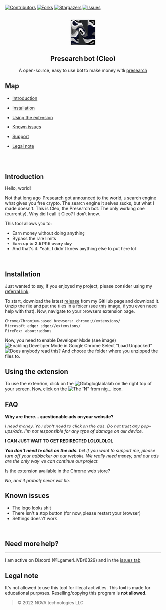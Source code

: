 [![Contributors][contributors-shield]][contributors-url]
[![Forks][forks-shield]][forks-url]
[![Stargazers][stars-shield]][stars-url]
[![Issues][issues-shield]][issues-url]

<br />
<div align="center">
  <a href="https://github.com/lgamerlive/presearch-bot">
    <img src="./assets/img/128icon.png" alt="Logo" width="80" height="80">
  </a>
  <h2 align="center">Presearch bot (Cleo)</h2>
  <p align="center">
   A open-source, easy to use bot to make money with 
   <a href="https://presearch.com/signup?rid=4334054">presearch</a>
  </p>
</div>

## Map

-   [Introduction](https://github.com/lgamerlive/presearch-bot#introduction)

-   [Installation](https://github.com/lgamerlive/presearch-bot#installation)

-   [Using the extension](https://github.com/lgamerlive/presearch-bot#using-the-extension)

-   [Known issues](https://github.com/lgamerlive/presearch-bot#known-issues)

-   [Support](https://github.com/lgamerlive/presearch-bot#known-issues)

-   [Legal note](https://github.com/lgamerlive/presearch-bot#known-issues)
<br/>
<br/>


## Introduction

Hello, world!

Not that long ago, [Presearch](https://presearch.com/signup?rid=4334054) got announced to the world, a search engine what gives you free crypto.
The search engine it selves sucks, but what I made doesn't. This is Cleo, the Presearch bot. The only working one (currently). Why did I call it Cleo? I don't know.

This tool allows you to:

-   Earn money without doing anything
-   Bypass the rate limits
-   Earn up to 2.5 PRE every day
-   And that's it. Yeah, I didn't knew anything else to put here lol
<br/>


## Installation

Just wanted to say, if you enjoyed my project, please consider using my [referral link](https://presearch.com/signup?rid=4334054).

To start, download the latest [release](https://github.com/lgamerlive/presearch-bot/releases/latest) from my GitHub page and download it. Unzip the file and put the files in a folder (see [this](https://i.vgy.me/VADfFk.png) image, if you even need help with that).
Now, navigate to your browsers extension page.

    Chrome/Chromium-based browsers: chrome://extensions/
    Microsoft edge: edge://extensions/
    FireFox: about:addons

Now, you need to enable Developer Mode (see image) ![Enabling Developer Mode in Google Chrome](https://i.vgy.me/QnoRyz.png)
Select "Load Unpacked"
![Does anybody read this?](https://i.vgy.me/1xmnQz.png)
And choose the folder where you unzipped the files to.
<br/>


## Using the extension

To use the extension, click on the ![Globgloglablalab](https://i.vgy.me/00pRY9.png) on the right top of your screen. Now, click on the ![The "N" from nig...](https://i.vgy.me/TAFsTk.png) icon.
<br/>


## FAQ

**Why are there... questionable ads on your website?**

_I need money. You don't need to click on the ads. Do not trust any pop-ups/ads. I'm not responsible for any type of damage on our device._

**I CAN JUST WAIT TO GET REDIRECTED LOLOLOLOL**

**_You don't need to click on the ads._** _but if you want to support me, please turn off your adblocker on our website. We really need money, and our ads are the only way we can continue our project._

Is the extension available in the Chrome web store?

_No, and it probaly never will be._
<br/>


## Known issues

-   The logo looks shit
-   There isn't a stop button (for now, please restart your browser)
-   Settings doesn't work
<br/>


## Need more help?
---

I am active on Discord (@LgamerLIVE#6329) and in the [issues tab](https://github.com/lgamerlive/presearch-bot/issues)
<br/>


## Legal note

It's not allowed to use this tool for illegal activities. This tool is made for educational purposes.
Reselling/copying this program is **not allowed.**
<br/>


> ©️ 2022 NOVA technologies LLC

[contributors-shield]: https://img.shields.io/github/contributors/lgamerlive/presearch-bot.svg?style=for-the-badge
[contributors-url]: https://github.com/lgamerlive/presearch-bot/graphs/contributors
[forks-shield]: https://img.shields.io/github/forks/lgamerlive/presearch-bot.svg?style=for-the-badge
[forks-url]: https://github.com/lgamerlive/presearch-bot/network/members
[stars-shield]: https://img.shields.io/github/stars/lgamerlive/presearch-bot.svg?style=for-the-badge
[stars-url]: https://github.com/lgamerlive/presearch-bot/stargazers
[issues-shield]: https://img.shields.io/github/issues/lgamerlive/presearch-bot.svg?style=for-the-badge
[issues-url]: https://github.com/lgamerlive/presearch-bot/issues
